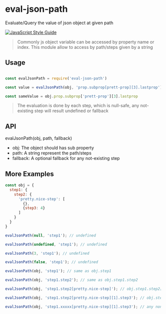 # eval-json-path
Evaluate/Query the value of json object at given path

[![JavaScript Style Guide](https://cdn.rawgit.com/standard/standard/master/badge.svg)](https://github.com/standard/standard)

> Commonly js object variable can be accessed by property name or index. This module allow to access by path/steps given by a string

## Usage

```js

const evalJsonPath = require('eval-json-path')

const value = evalJsonPath(obj, 'prop.subprop[prett-prop][3].lastprop')

const sameValue = obj.prop.subprop['prett-prop'][3].lastprop
```

> The evaluation is done by each step, which is null-safe, any not-existing step will result undefined or fallback

## API

evalJsonPath(obj, path, fallback)

- obj: The object should has sub property
- path: A string represent the path/steps
- fallback: A optional fallback for any not-existing step

## More Examples

```js
const obj = {
  step1: {
    step2: {
      'pretty.nice-step': [
        {},
        {step3: 4}
      ]
    }
  }
}

evalJsonPath(null, 'step1'); // undefined

evalJsonPath(undefined, 'step1'); // undefined

evalJsonPath(3, 'step1'); // undefined

evalJsonPath(false, 'step1'); // undefined

evalJsonPath(obj, 'step1'); // same as obj.step1

evalJsonPath(obj, 'step1.step2'); // same as obj.step1.step2

evalJsonPath(obj, 'step1.step2[pretty.nice-step]'); // obj.step1.step2['pretty.nice-step'])

evalJsonPath(obj, 'step1.step2[pretty.nice-step][1].step3'); // obj.step1.step2['pretty.nice-step'][1].step3)

evalJsonPath(obj, 'step1.xxxxx[pretty.nice-step][1].step3'); // any non-exist step result undefined
```